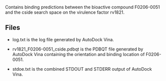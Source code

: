 Contains binding predictions between the bioactive compound F0206-0051 and the cside search space on the virulence factor rv1821.

## Files

- log.txt is the log file generated by AutoDock Vina.

- rv1821_F0206-0051_cside.pdbqt is the PDBQT file generated by AutoDock Vina containing the orientation and binding location of F0206-0051.

- stdoe.txt is the combined STDOUT and STDERR output of AutoDock Vina.

